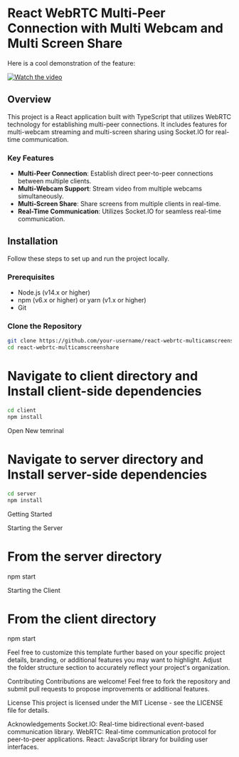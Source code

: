 # React WebRTC Multi-Peer Connection with Multi Webcam and Multi Screen Share

Here is a cool demonstration of the feature:

[![Watch the video](https://img.youtube.com/vi/xUCPFq0HKDI/0.jpg)](https://www.youtube.com/watch?v=xUCPFq0HKDI)


## Overview

This project is a React application built with TypeScript that utilizes WebRTC technology for establishing multi-peer connections. It includes features for multi-webcam streaming and multi-screen sharing using Socket.IO for real-time communication.

### Key Features

- **Multi-Peer Connection**: Establish direct peer-to-peer connections between multiple clients.
- **Multi-Webcam Support**: Stream video from multiple webcams simultaneously.
- **Multi-Screen Share**: Share screens from multiple clients in real-time.
- **Real-Time Communication**: Utilizes Socket.IO for seamless real-time communication.

## Installation

Follow these steps to set up and run the project locally.

### Prerequisites

- Node.js (v14.x or higher)
- npm (v6.x or higher) or yarn (v1.x or higher)
- Git

### Clone the Repository

```bash
git clone https://github.com/your-username/react-webrtc-multicamscreenshare.git
cd react-webrtc-multicamscreenshare
```

# Navigate to client directory and Install client-side dependencies
```bash
cd client
npm install 
```

Open New temrinal
# Navigate to server directory and Install server-side dependencies
```bash
cd server
npm install
```

Getting Started

Starting the Server
# From the server directory
npm start

Starting the Client
# From the client directory
npm start


Feel free to customize this template further based on your specific project details, branding, or additional features you may want to highlight. Adjust the folder structure section to accurately reflect your project's organization.


Contributing
Contributions are welcome! Feel free to fork the repository and submit pull requests to propose improvements or additional features.

License
This project is licensed under the MIT License - see the LICENSE file for details.

Acknowledgements
Socket.IO: Real-time bidirectional event-based communication library.
WebRTC: Real-time communication protocol for peer-to-peer applications.
React: JavaScript library for building user interfaces.



